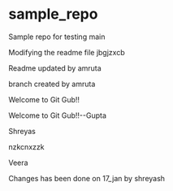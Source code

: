 # sample_repo
Sample repo for testing
 main

Modifying the readme file
jbgjzxcb

Readme updated by amruta


branch created by amruta


Welcome to Git Gub!!


Welcome to Git Gub!!--Gupta

Shreyas

nzkcnxzzk


Veera


Changes has been done on 17_jan by shreyash 
 

